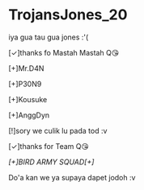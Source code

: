 # TrojansJones_20


iya gua tau gua jones :'(

[✓]thanks fo Mastah Mastah Q😘

[+]Mr.D4N

[+]P30N9

[+]Kousuke

[+]AnggDyn

[!]sory we culik lu pada tod :v

[✓]thanks for Team Q😘

_[+]BIRD ARMY SQUAD[+]_


Do'a kan we ya supaya dapet jodoh :v




